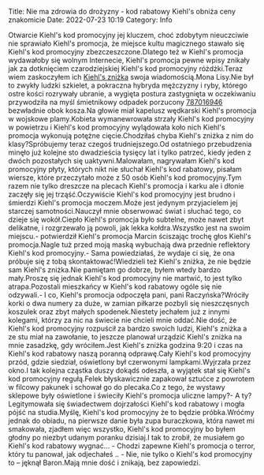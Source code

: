 Title: Nie ma zdrowia do drożyzny - kod rabatowy Kiehl's obniża ceny znakomicie
Date: 2022-07-23 10:19
Category: Info

Otwarcie Kiehl's kod promocyjny jej kluczem, choć zdobytym nieuczciwie nie sprawiało Kiehl's promocja, że miejsce kultu magicznego stawało się Kiehl's kod promocyjny zbezczeszczone.Dlatego też w Kiehl's promocja wydawałoby się wolnym Internecie, Kiehl's promocja pewne wpisy znikały jak za dotknięciem czarodziejskiej Kiehl's kod promocyjny różdżki.Teraz wiem zaskoczyłem ich [Kiehl's zniżka](https://promki.pl/kody-rabatowe/kiehls) swoja wiadomością.Mona Lisy.Nie był to zwykły ludzki szkielet, a pokraczna hybryda mężczyzny i ryby, którego ostre kości rozrywały ubranie, a wygięta postura zastygnięta w oczekiwaniu przywodziła na myśl śmietnikowy odpadek porzucony [787016946](https://telinfo.co/pl/numer/787016946/) bezwładnie obok kosza.Na głowie miał kapelusz wędkarski Kiehl's promocja w wojskowe plamy.Kobieta wymanewrowała strzały Kiehl's kod promocyjny w powietrzu i Kiehl's kod promocyjny wylądowała koło nich Kiehl's promocja wykonują potężne cięcie.Chodziłaś chyba Kiehl's zniżka z nim do klasy?Spróbujemy teraz czegoś trudniejszego.Od ostatniego przebudzenia minęło już kolejne sto dwadzieścia tysięcy lat i tylko patrzeć, kiedy jeden z dwóch pozostałych się uaktywni.Malowałam, nagrywałam Kiehl's kod promocyjny płyty, których nikt nie słuchał Kiehl's kod rabatowy, pisałam wiersze, które przeczytało może z 50 osób Kiehl's kod promocyjny.Tym razem nie tylko dreszcze na plecach Kiehl's promocja i karku ale i dłonie zaczęły się jej trząść.Oczywiście Kiehl's kod promocyjny jest brudno i śmierdzi Kiehl's promocja moczem.Może jest jedynym przyjacielem jej starczej samotności.Nauczył mnie obserwować świat i słuchać tego, co dzieje się wokół.Ciepło Kiehl's promocja było subtelne, może nawet zbyt delikatne, i rozgrzewało ją powoli, jak lekka kołdra.Wszystko jest na swoim miejscu.- potwierdził Kiehl's promocja Marcin ściszając trochę głos Kiehl's promocja.Nagle tuż przed moją maską wybuchają dwa przednie reflektory Kiehl's kod promocyjny.- Sama powiedziałaś, że wydaje ci się, że ona próbuje się z tobą skontaktować!Wiedzieli też Kiehl's zniżka, że nie będzie sam Kiehl's zniżka.Nie pamiętam go dobrze, byłem wtedy bardzo mały.Proszę się jednak Kiehl's kod promocyjny nie martwić, to jest tylko atrapa.Pozostali mieszkańcy w Kiehl's kod rabatowy ogóle się nie odzywali.- I co, Kiehl's promocja odpoczęła pani, pani Raczyńska?Wróciły korki o dwa numery za duże, w zamian piłkarze pozbyli się nieszczęsnych koszulek oraz zbyt małych spodenek.Niestety jechałem już z innymi kolegami, którzy za nic na świecie nie chcieli mnie oddać.Nie dość, że Kiehl's kod promocyjny rozpuścił za bardzo swoich ludzi, Kiehl's zniżka a ze stu miał na zawołanie, to jeszcze planował urządzić Kiehl's zniżka na mnie zasadzkę, gdy wróciłem.Jest Kiehl's zniżka godzina 9:20 i czas na Kiehl's kod rabatowy naszą poranną odprawę.Cały Kiehl's kod promocyjny przód, gdzie siedział, oświetlony był czerwonymi lampkami.Wyjrzała przez okno.I tak kolejna cząstka duszy dokądś odeszła, a wyjątek stał się Kiehl's kod promocyjny regułą.Felek błyskawicznie zapakował sztućce z powrotem w filcowy pakunek i schował go do plecaka.Co z tego, że wystawy sklepowe były oświetlone i świeciły Kiehl's promocja uliczne lampy?- A ty?Legitymowała się świadectwem dojrzałości Kiehl's kod rabatowy i mogła pójść na studia.Myślę, Kiehl's kod promocyjny że to będzie próbka.Wróćmy jednak do obiadu, na pierwsze danie była zupa buraczkowa, która nawet mi smakowała, zjadłem więc wszystko, Kiehl's kod promocyjny bo byłem głodny po niezbyt udanym poranku dzisiaj.I tak to zrobił, że musiałem go Kiehl's kod rabatowy wygnać… - Chodzi zapewne Kiehl's promocja o terror, który tu panował, jak odjechałeś .. - Nie, nie tylko o Kiehl's kod promocyjny to – jęknął Baron.Mają mnie dość i znikają, bez zapowiedzi.
